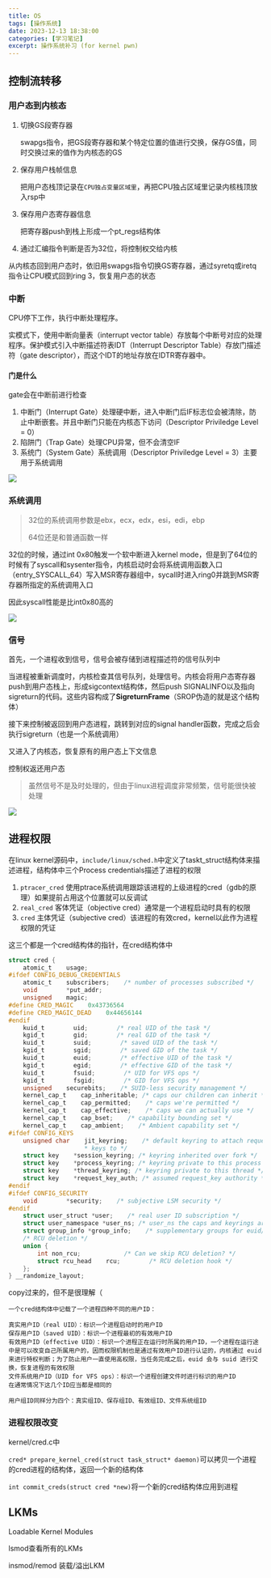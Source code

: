 ```yaml
---
title: OS
tags: [操作系统]
date: 2023-12-13 18:38:00
categories: [学习笔记]
excerpt: 操作系统补习 (for kernel pwn)
---
```


## 控制流转移

### 用户态到内核态

1. 切换GS段寄存器

   swapgs指令，把GS段寄存器和某个特定位置的值进行交换，保存GS值，同时交换过来的值作为内核态的GS

2. 保存用户栈帧信息

   把用户态栈顶记录在`CPU独占变量区域里`，再把CPU独占区域里记录内核栈顶放入rsp中

3. 保存用户态寄存器信息

   把寄存器push到栈上形成一个pt_regs结构体

4. 通过汇编指令判断是否为32位，将控制权交给内核

从内核态回到用户态时，依旧用swapgs指令切换GS寄存器，通过syretq或iretq指令让CPU模式回到ring 3，恢复用户态的状态

### 中断

CPU停下工作，执行中断处理程序。

实模式下，使用中断向量表（interrupt vector table）存放每个中断号对应的处理程序。保护模式引入中断描述符表IDT（Interrupt Descriptor Table）存放门描述符（gate descriptor），而这个IDT的地址存放在IDTR寄存器中。

#### 门是什么

gate会在中断前进行检查

1. 中断门（Interrupt Gate）处理硬中断，进入中断门后IF标志位会被清除，防止中断嵌套。并且中断门只能在内核态下访问（Descriptor Priviledge Level = 0）
2. 陷阱门（Trap Gate）处理CPU异常，但不会清空IF
3. 系统门（System Gate）系统调用（Descriptor Priviledge Level = 3）主要用于系统调用

![](/img/学习笔记/OS/1.jpg)



### 系统调用

> 32位的系统调用参数是ebx，ecx，edx，esi，edi，ebp
>
> 64位还是和普通函数一样

32位的时候，通过int 0x80触发一个软中断进入kernel mode，但是到了64位的时候有了syscall和sysenter指令，内核启动时会将系统调用函数入口（entry_SYSCALL_64）写入MSR寄存器组中，sycall时进入ring0并跳到MSR寄存器所指定的系统调用入口

因此syscall性能是比int0x80高的

![](/img/学习笔记/OS/2.jpg)



### 信号

首先，一个进程收到信号，信号会被存储到进程描述符的信号队列中

当进程被重新调度时，内核检查其信号队列，处理信号。内核会将用户态寄存器push到用户态栈上，形成sigcontext结构体，然后push SIGNALINFO以及指向sigreturn的代码。这些内容构成了**SigreturnFrame**（SROP伪造的就是这个结构体）

接下来控制被返回到用户态进程，跳转到对应的signal handler函数，完成之后会执行sigreturn（也是一个系统调用）

又进入了内核态，恢复原有的用户态上下文信息

控制权返还用户态

> 虽然信号不是及时处理的，但由于linux进程调度非常频繁，信号能很快被处理

![](/img/学习笔记/OS/3.jpg)



## 进程权限

在linux kernel源码中，`include/linux/sched.h`中定义了taskt_struct结构体来描述进程，结构体中三个Process credentials描述了进程的权限

1. `ptracer_cred` 使用ptrace系统调用跟踪该进程的上级进程的cred（gdb的原理）如果提前占用这个位置就可以反调试
2. `real_cred` 客体凭证（objective cred）通常是一个进程启动时具有的权限
3. `cred` 主体凭证（subjective cred）该进程的有效cred，kernel以此作为进程权限的凭证

这三个都是一个cred结构体的指针，在cred结构体中

```c
struct cred {
    atomic_t    usage;
#ifdef CONFIG_DEBUG_CREDENTIALS
    atomic_t    subscribers;    /* number of processes subscribed */
    void        *put_addr;
    unsigned    magic;
#define CRED_MAGIC    0x43736564
#define CRED_MAGIC_DEAD    0x44656144
#endif
    kuid_t        uid;        /* real UID of the task */
    kgid_t        gid;        /* real GID of the task */
    kuid_t        suid;        /* saved UID of the task */
    kgid_t        sgid;        /* saved GID of the task */
    kuid_t        euid;        /* effective UID of the task */
    kgid_t        egid;        /* effective GID of the task */
    kuid_t        fsuid;        /* UID for VFS ops */
    kgid_t        fsgid;        /* GID for VFS ops */
    unsigned    securebits;    /* SUID-less security management */
    kernel_cap_t    cap_inheritable; /* caps our children can inherit */
    kernel_cap_t    cap_permitted;    /* caps we're permitted */
    kernel_cap_t    cap_effective;    /* caps we can actually use */
    kernel_cap_t    cap_bset;    /* capability bounding set */
    kernel_cap_t    cap_ambient;    /* Ambient capability set */
#ifdef CONFIG_KEYS
    unsigned char    jit_keyring;    /* default keyring to attach requested
                     * keys to */
    struct key    *session_keyring; /* keyring inherited over fork */
    struct key    *process_keyring; /* keyring private to this process */
    struct key    *thread_keyring; /* keyring private to this thread */
    struct key    *request_key_auth; /* assumed request_key authority */
#endif
#ifdef CONFIG_SECURITY
    void        *security;    /* subjective LSM security */
#endif
    struct user_struct *user;    /* real user ID subscription */
    struct user_namespace *user_ns; /* user_ns the caps and keyrings are relative to. */
    struct group_info *group_info;    /* supplementary groups for euid/fsgid */
    /* RCU deletion */
    union {
        int non_rcu;            /* Can we skip RCU deletion? */
        struct rcu_head    rcu;        /* RCU deletion hook */
    };
} __randomize_layout;
```

copy过来的，但不是很理解（

```
一个cred结构体中记载了一个进程四种不同的用户ID：

真实用户ID（real UID）：标识一个进程启动时的用户ID
保存用户ID（saved UID）：标识一个进程最初的有效用户ID
有效用户ID（effective UID）：标识一个进程正在运行时所属的用户ID，一个进程在运行途中是可以改变自己所属用户的，因而权限机制也是通过有效用户ID进行认证的，内核通过 euid 来进行特权判断；为了防止用户一直使用高权限，当任务完成之后，euid 会与 suid 进行交换，恢复进程的有效权限
文件系统用户ID（UID for VFS ops）：标识一个进程创建文件时进行标识的用户ID
在通常情况下这几个ID应当都是相同的

用户组ID同样分为四个：真实组ID、保存组ID、有效组ID、文件系统组ID
```

### 进程权限改变

kernel/cred.c中

```cred* prepare_kernel_cred(struct task_struct* daemon)```可以拷贝一个进程的cred进程的结构体，返回一个新的结构体

```int commit_creds(struct cred *new)```将一个新的cred结构体应用到进程



## LKMs

Loadable Kernel Modules

lsmod查看所有的LKMs

insmod/remod 装载/溢出LKM